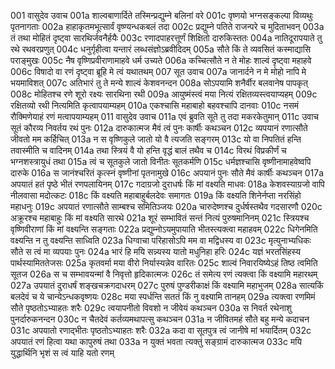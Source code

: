 001	वासुदेव उवाच
001a	शाल्वबाणार्दिते तस्मिन्प्रद्युम्ने बलिनां वरे
001c	वृष्णयो भग्नसङ्कल्पा विव्यथुः पृतनागताः
002a	हाहाकृतमभूत्सार्वं वृष्ण्यन्धकबलं तदा
002c	प्रद्युम्ने पतिते राजन्परे च मुदिताभवन्
003a	तं तथा मोहितं दृष्ट्वा सारथिर्जवनैर्हयैः
003c	रणादपाहरत्तूर्णं शिक्षितो दारुकिस्ततः
004a	नातिदूरापयाते तु रथे रथवरप्रणुत्
004c	धनुर्गृहीत्वा यन्तारं लब्धसंज्ञोऽब्रवीदिदम्
005a	सौते किं ते व्यवसितं कस्माद्यासि पराङ्मुखः
005c	नैष वृष्णिप्रवीराणामाहवे धर्म उच्यते
006a	कच्चित्सौते न ते मोहः शाल्वं दृष्ट्वा महाहवे
006c	विषादो वा रणं दृष्ट्वा ब्रूहि मे त्वं यथातथम्
007	सूत उवाच
007a	जानार्दने न मे मोहो नापि मे भयमाविशत्
007c	अतिभारं तु ते मन्ये शाल्वं केशवनन्दन
008a	सोऽपयामि शनैर्वीर बलवानेष पापकृत्
008c	मोहितश्च रणे शूरो रक्ष्यः सारथिना रथी
009a	आयुष्मंस्त्वं मया नित्यं रक्षितव्यस्त्वयाप्यहम्
009c	रक्षितव्यो रथी नित्यमिति कृत्वापयाम्यहम्
010a	एकश्चासि महाबाहो बहवश्चापि दानवाः
010c	नसमं रौक्मिणेयाहं रणं मत्वापयाम्यहम्
011	वासुदेव उवाच
011a	एवं ब्रुवति सूते तु तदा मकरकेतुमान्
011c	उवाच सूतं कौरव्य निवर्तय रथं पुनः
012a	दारुकात्मज मैवं त्वं पुनः कार्षीः कथञ्चन
012c	व्यपयानं रणात्सौते जीवतो मम कर्हिचित्
013a	न स वृष्णिकुले जातो यो वै त्यजति सङ्गरम्
013c	यो वा निपतितं हन्ति तवास्मीति च वादिनम्
014a	तथा स्त्रियं वै यो हन्ति वृद्धं बालं तथैव च
014c	विरथं विप्रकीर्णं च भग्नशस्त्रायुधं तथा
015a	त्वं च सूतकुले जातो विनीतः सूतकर्मणि
015c	धर्मज्ञश्चासि वृष्णीनामाहवेष्वपि दारुके
016a	स जानंश्चरितं कृत्स्नं वृष्णीनां पृतनामुखे
016c	अपयानं पुनः सौते मैवं कार्षीः कथञ्चन
017a	अपयातं हतं पृष्ठे भीतं रणपलायिनम्
017c	गदाग्रजो दुराधर्षः किं मां वक्ष्यति माधवः
018a	केशवस्याग्रजो वापि नीलवासा मदोत्कटः
018c	किं वक्ष्यति महाबाहुर्बलदेवः समागतः
019a	किं वक्ष्यति शिनेर्नप्ता नरसिंहो महाधनुः
019c	अपयातं रणात्सौते साम्बश्च समितिञ्जयः
020a	चारुदेष्णश्च दुर्धर्षस्तथैव गदसारणौ
020c	अक्रूरश्च महाबाहुः किं मां वक्ष्यति सारथे
021a	शूरं सम्भावितं सन्तं नित्यं पुरुषमानिनम्
021c	स्त्रियश्च वृष्णिवीराणां किं मां वक्ष्यन्ति सङ्गताः
022a	प्रद्युम्नोऽयमुपायाति भीतस्त्यक्त्वा महाहवम्
022c	धिगेनमिति वक्ष्यन्ति न तु वक्ष्यन्ति साध्विति
023a	धिग्वाचा परिहासोऽपि मम वा मद्विधस्य वा
023c	मृत्युनाभ्यधिकः सौते स त्वं मा व्यपयाः पुनः
024a	भारं हि मयि सन्न्यस्य यातो मधुनिहा हरिः
024c	यज्ञं भरतसिंहस्य पार्थस्यामिततेजसः
025a	कृतवर्मा मया वीरो निर्यास्यन्नेव वारितः
025c	शाल्वं निवारयिष्येऽहं तिष्ठ त्वमिति सूतज
026a	स च सम्भावयन्मां वै निवृत्तो हृदिकात्मजः
026c	तं समेत्य रणं त्यक्त्वा किं वक्ष्यामि महारथम्
027a	उपयातं दुराधर्षं शङ्खचक्रगदाधरम्
027c	पुरुषं पुण्डरीकाक्षं किं वक्ष्यामि महाभुजम्
028a	सात्यकिं बलदेवं च ये चान्येऽन्धकवृष्णयः
028c	मया स्पर्धन्ति सततं किं नु वक्ष्यामि तानहम्
029a	त्यक्त्वा रणमिमं सौते पृष्ठतोऽभ्याहतः शरैः
029c	त्वयापनीतो विवशो न जीवेयं कथञ्चन
030a	स निवर्त रथेनाशु पुनर्दारुकनन्दन
030c	न चैतदेवं कर्तव्यमथापत्सु कथञ्चन
031a	न जीवितमहं सौते बहु मन्ये कदाचन
031c	अपयातो रणाद्भीतः पृष्ठतोऽभ्याहतः शरैः
032a	कदा वा सूतपुत्र त्वं जानीषे मां भयार्दितम्
032c	अपयातं रणं हित्वा यथा कापुरुषं तथा
033a	न युक्तं भवता त्यक्तुं सङ्ग्रामं दारुकात्मज
033c	मयि युद्धार्थिनि भृशं स त्वं याहि यतो रणम्
